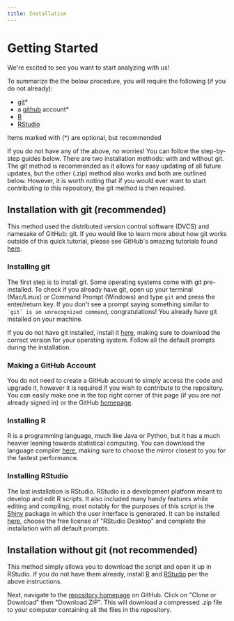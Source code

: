 ```yaml
---
title: Installation
---
```


# Getting Started

We're excited to see you want to start analyzing with us!

To summarize the the below procedure, you will require the following (if you do not already):
- [git](https://git-scm.com/)\*
- a [github](https://github.com) account\*
- [R](https://www.r-project.org/)
- [RStudio](https://rstudio.com/)

Items marked with (\*) are optional, but recommended

If you do not have any of the above, no worries! You can follow the step-by-step guides below. There are two installation methods: with and without git. The git method is recommended as it allows for easy updating of all future updates, but the other (.zip) method also works and both are outlined below. However, it is worth noting that if you would ever want to start contributing to this repository, the git method is then required.

## Installation with git (recommended)

This method used the distributed version control software (DVCS) and namesake of GitHub: git. If you would like to learn more about how git works outside of this quick tutorial, please see GitHub's amazing tutorials found [here](https://try.github.io/).

### Installing git

The first step is to install git. Some operating systems come with git pre-installed. To check if you already have git, open up your terminal (Mac/Linux) or Command Prompt (Windows) and type `git` and press the enter/return key. If you don't see a prompt saying something similar to `` `git` is an unrecognized command``, congratulations! You already have git installed on your machine. 

If you do not have git installed, install it [here](https://git-scm.com/downloads), making sure to download the correct version for your operating system. Follow all the default prompts during the installation.

### Making a GitHub Account

You do not need to create a GitHub account to simply access the code and upgrade it, however it is required if you wish to contribute to the repository. You can easily make one in the top right corner of this page (if you are not already signed in) or the GitHub [homepage](https:/github.com).

### Installing R

R is a programming language, much like Java or Python, but it has a much heavier leaning towards statistical computing. You can download the language compiler [here](https://cran.r-project.org/mirrors.html), making sure to choose the mirror closest to you for the fastest performance.

### Installing RStudio

The last installation is RStudio. RStudio is a development platform meant to develop and edit R scripts. It also included many handy features while editing and compiling, most notably for the purposes of this script is the [Shiny](https://shiny.rstudio.com/) package in which the user interface is generated. It can be installed [here](https://rstudio.com/products/rstudio/download/), choose the free license of "RStudio Desktop" and complete the installation with all default prompts.

## Installation without git (not recommended)

This method simply allows you to download the script and open it up in RStudio. If you do not have them already, install [R](#Installing-R) and [RStudio](#Installing-RStudio) per the above instructions. 

Next, navigate to the [repository homepage](https://github.com/2ryan09/arbinimport) on GitHub. Click on "Clone or Download" then "Download ZIP". This will download a compressed .zip file to your computer containing all the files in the repository.
